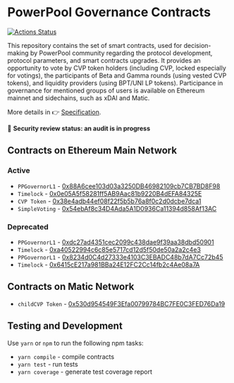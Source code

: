 # PowerPool Governance Contracts

[![Actions Status](https://github.com/powerpool-finance/powerpool-governance/workflows/CI/badge.svg)](https://github.com/powerpool-finance/powerpool-governance/actions)

This repository contains the set of smart contracts, used for decision-making by PowerPool community regarding the protocol development, protocol parameters, and smart contracts upgrades. It provides an opportunity to vote by CVP token holders (including CVP, locked especially for votings), the participants of Beta and Gamma rounds (using vested CVP tokens), and liquidity providers (using BPT/UNI LP tokens). Participance in governance for mentioned groups of users is available on Ethereum mainnet and sidechains, such as xDAI and Matic.

More details in 👉 [Specification](https://github.com/powerpool-finance/powerpool-docs/blob/master/specifications/PowerPool-governance.md).

🚨 **Security review status: an audit is in progress**

## Contracts on Ethereum Main Network
### Active
- `PPGovernorL1` - [0x88A6cee103d03a3250DB46982109cb7CB7BD8F98](https://etherscan.io/address/0x88A6cee103d03a3250DB46982109cb7CB7BD8F98)
- `Timelock` - [0x0e05A5f58281ff5AB9Aac81b9220B4dEFA84325E](https://etherscan.io/address/0x0e05A5f58281ff5AB9Aac81b9220B4dEFA84325E)
- `CVP Token` - [0x38e4adb44ef08f22f5b5b76a8f0c2d0dcbe7dca1](https://etherscan.io/address/0x38e4adb44ef08f22f5b5b76a8f0c2d0dcbe7dca1)
- `SimpleVoting` - [0x54ebAf8c34D4Ada5A1D0936Ca11394d858Af13AC](https://etherscan.io/address/0x54ebAf8c34D4Ada5A1D0936Ca11394d858Af13AC)

### Deprecated
- `PPGovernorL1` - [0xdc27ad4351cec2099c438dae9f39aa38dbd50901](https://etherscan.io/address/0xdc27ad4351cec2099c438dae9f39aa38dbd50901)
- `Timelock` - [0xa40522994c6c85e5717cd12d5f50de50a2a2c4e3](https://etherscan.io/address/0xa40522994c6c85e5717cd12d5f50de50a2a2c4e3)
- `PPGovernorL1` - [0x8234d0C4d27333e4103C3EBADC48b7dA7Cc72b45](https://etherscan.io/address/0x8234d0C4d27333e4103C3EBADC48b7dA7Cc72b45)
- `Timelock` - [0x6415cE217a981BBa24E12FC2Cc14fb2c4Ae08a7A](https://etherscan.io/address/0x6415cE217a981BBa24E12FC2Cc14fb2c4Ae08a7A)

## Contracts on Matic Network
- `childCVP Token` - [0x530d954549F3Efa00799784BC7FE0C3FED76Da19](https://explorer.matic.network/address/0x530d954549F3Efa00799784BC7FE0C3FED76Da19/contracts)

## Testing and Development

Use `yarn` or `npm` to run the following npm tasks:

- `yarn compile` - compile contracts
- `yarn test` - run tests
- `yarn coverage` - generate test coverage report
